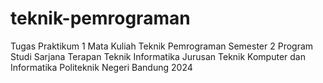 # teknik-pemrograman

Tugas Praktikum 1
Mata Kuliah Teknik Pemrograman
Semester 2
Program Studi Sarjana Terapan Teknik Informatika
Jurusan Teknik Komputer dan Informatika
Politeknik Negeri Bandung
2024

